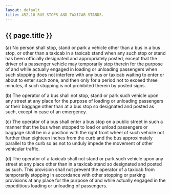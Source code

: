 ```yaml
---
layout: default 
title: 452.10 BUS STOPS AND TAXICAB STANDS.
---
```


{{ page.title }}
----------------

​(a) No person shall stop, stand or park a vehicle other than a bus in a
bus stop, or other than a taxicab in a taxicab stand when any such stop
or stand has been officially designated and appropriately posted, except
that the driver of a passenger vehicle may temporarily stop therein for
the purpose of and while actually engaged in loading or unloading
passengers when such stopping does not interfere with any bus or taxicab
waiting to enter or about to enter such zone, and then only for a period
not to exceed three minutes, if such stopping is not prohibited therein
by posted signs.

​(b) The operator of a bus shall not stop, stand or park such vehicle
upon any street at any place for the purpose of loading or unloading
passengers or their baggage other than at a bus stop so designated and
posted as such, except in case of an emergency.

​(c) The operator of a bus shall enter a bus stop on a public street in
such a manner that the bus when stopped to load or unload passengers or
baggage shall be in a position with the right front wheel of such
vehicle not further than eighteen inches from the curb and the bus
approximately parallel to the curb so as not to unduly impede the
movement of other vehicular traffic.

​(d) The operator of a taxicab shall not stand or park such vehicle upon
any street at any place other than in a taxicab stand so designated and
posted as such. This provision shall not prevent the operator of a
taxicab from temporarily stopping in accordance with other stopping or
parking provisions at any place for the purpose of and while actually
engaged in the expeditious loading or unloading of passengers.
